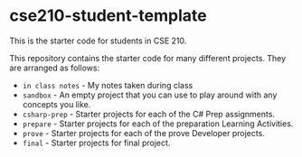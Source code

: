 # cse210-student-template
This is the starter code for students in CSE 210.

This repository contains the starter code for many different projects. They are arranged as follows:

* `in class notes` - My notes taken during class
* `sandbox` - An empty project that you can use to play around with any concepts you like.
* `csharp-prep` - Starter projects for each of the C# Prep assignments.
* `prepare` - Starter projects for each of the preparation Learning Activities.
* `prove` - Starter projects for each of the prove Developer projects.
* `final` - Starter projects for final project.
